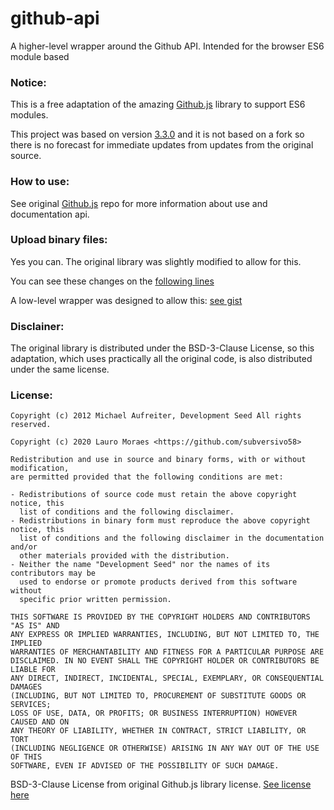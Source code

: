 # github-api

A higher-level wrapper around the Github API. Intended for the browser ES6 module based


### Notice:

This is a free adaptation of the amazing [Github.js](https://github.com/github-tools/github) library to support ES6 modules.

This project was based on version [3.3.0](https://github.com/github-tools/github/tree/v3.3.0) and it is not based on a fork so there is no forecast for immediate updates from updates from the original source.

### How to use:

See original [Github.js](https://github.com/github-tools/github#usage) repo for more information about use and documentation api.


### Upload binary files:

Yes you can. The original library was slightly modified to allow for this.

You can see these changes on the [following lines](https://github.com/subversivo58/github-api/blob/master/Repository.mjs#L269,L286)

A low-level wrapper was designed to allow this: [see gist](https://gist.github.com/subversivo58/9ad5273e931b3c223c4826c5ef5403f5)


### Disclainer:

The original library is distributed under the BSD-3-Clause License, so this adaptation, which uses practically all the original code, is also distributed under the same license.


### License:

```license
Copyright (c) 2012 Michael Aufreiter, Development Seed All rights reserved.

Copyright (c) 2020 Lauro Moraes <https://github.com/subversivo58>

Redistribution and use in source and binary forms, with or without modification,
are permitted provided that the following conditions are met:

- Redistributions of source code must retain the above copyright notice, this
  list of conditions and the following disclaimer.
- Redistributions in binary form must reproduce the above copyright notice, this
  list of conditions and the following disclaimer in the documentation and/or
  other materials provided with the distribution.
- Neither the name "Development Seed" nor the names of its contributors may be
  used to endorse or promote products derived from this software without
  specific prior written permission.

THIS SOFTWARE IS PROVIDED BY THE COPYRIGHT HOLDERS AND CONTRIBUTORS "AS IS" AND
ANY EXPRESS OR IMPLIED WARRANTIES, INCLUDING, BUT NOT LIMITED TO, THE IMPLIED
WARRANTIES OF MERCHANTABILITY AND FITNESS FOR A PARTICULAR PURPOSE ARE
DISCLAIMED. IN NO EVENT SHALL THE COPYRIGHT HOLDER OR CONTRIBUTORS BE LIABLE FOR
ANY DIRECT, INDIRECT, INCIDENTAL, SPECIAL, EXEMPLARY, OR CONSEQUENTIAL DAMAGES
(INCLUDING, BUT NOT LIMITED TO, PROCUREMENT OF SUBSTITUTE GOODS OR SERVICES;
LOSS OF USE, DATA, OR PROFITS; OR BUSINESS INTERRUPTION) HOWEVER CAUSED AND ON
ANY THEORY OF LIABILITY, WHETHER IN CONTRACT, STRICT LIABILITY, OR TORT
(INCLUDING NEGLIGENCE OR OTHERWISE) ARISING IN ANY WAY OUT OF THE USE OF THIS
SOFTWARE, EVEN IF ADVISED OF THE POSSIBILITY OF SUCH DAMAGE.
```

BSD-3-Clause License from original Github.js library license. [See license here](https://github.com/github-tools/github/blob/master/LICENSE)

